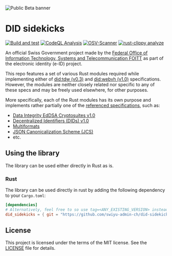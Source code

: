 ![Public Beta banner](https://github.com/swiyu-admin-ch/swiyu-admin-ch.github.io/blob/main/assets/images/github-banner.jpg)

# DID sidekicks

[![Build and test](https://github.com/swiyu-admin-ch/did-sidekicks/actions/workflows/build-and-test.yml/badge.svg)](https://github.com/swiyu-admin-ch/did-sidekicks/actions/workflows/build-and-test.yml)
[![CodeQL Analysis](https://github.com/swiyu-admin-ch/did-sidekicks/actions/workflows/codeql-analyze.yml/badge.svg)](https://github.com/swiyu-admin-ch/did-sidekicks/actions/workflows/codeql-analyze.yml)
[![OSV-Scanner](https://github.com/swiyu-admin-ch/did-sidekicks/actions/workflows/osv-scanner.yml/badge.svg)](https://github.com/swiyu-admin-ch/did-sidekicks/actions/workflows/osv-scanner.yml)
[![rust-clippy analyze](https://github.com/swiyu-admin-ch/did-sidekicks/actions/workflows/clippy.yml/badge.svg)](https://github.com/swiyu-admin-ch/did-sidekicks/actions/workflows/clippy.yml)

An official Swiss Government project made by
the [Federal Office of Information Technology, Systems and Telecommunication FOITT](https://www.bit.admin.ch/)
as part of the electronic identity (e-ID) project.

This repo features a set of various Rust modules required while implementing either of 
[did:tdw (v0.3)](https://identity.foundation/didwebvh/v0.3/) and [did:webvh (v1.0)](https://identity.foundation/didwebvh/v1.0) specifications.
However, the modules are neither closely related nor specific to any of these specs and may be freely used elsewhere, for other purposes.

More specifically, each of the Rust modules has its own purpose and implements rather partially one of the [referenced specifications](https://identity.foundation/didwebvh/v1.0/#references),
such as:
- [Data Integrity EdDSA Cryptosuites v1.0](https://www.w3.org/TR/vc-di-eddsa)
- [Decentralized Identifiers (DIDs) v1.0](https://www.w3.org/TR/did-core/)
- [Multiformats](https://datatracker.ietf.org/doc/draft-multiformats-multibase/08/)
- [JSON Canonicalization Scheme (JCS)](https://www.rfc-editor.org/rfc/rfc8785)
- etc.

## Using the library

The library can be used either directly in Rust as is.

### Rust

The library can be used directly in rust by adding the following dependency to your `Cargo.toml`:

````toml
[dependencies]
# Alternatively, feel free to so use tag=<ANY_EXISTING_VERSION> instead of branch="main"
did_sidekicks = { git = "https://github.com/swiyu-admin-ch/did-sidekicks.git", branch = "main" }
````

## License

This project is licensed under the terms of the MIT license. See the [LICENSE](LICENSE.md) file for details.
